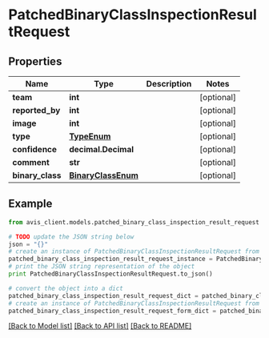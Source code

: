 # PatchedBinaryClassInspectionResultRequest


## Properties

Name | Type | Description | Notes
------------ | ------------- | ------------- | -------------
**team** | **int** |  | [optional] 
**reported_by** | **int** |  | [optional] 
**image** | **int** |  | [optional] 
**type** | [**TypeEnum**](TypeEnum.md) |  | [optional] 
**confidence** | **decimal.Decimal** |  | [optional] 
**comment** | **str** |  | [optional] 
**binary_class** | [**BinaryClassEnum**](BinaryClassEnum.md) |  | [optional] 

## Example

```python
from avis_client.models.patched_binary_class_inspection_result_request import PatchedBinaryClassInspectionResultRequest

# TODO update the JSON string below
json = "{}"
# create an instance of PatchedBinaryClassInspectionResultRequest from a JSON string
patched_binary_class_inspection_result_request_instance = PatchedBinaryClassInspectionResultRequest.from_json(json)
# print the JSON string representation of the object
print PatchedBinaryClassInspectionResultRequest.to_json()

# convert the object into a dict
patched_binary_class_inspection_result_request_dict = patched_binary_class_inspection_result_request_instance.to_dict()
# create an instance of PatchedBinaryClassInspectionResultRequest from a dict
patched_binary_class_inspection_result_request_form_dict = patched_binary_class_inspection_result_request.from_dict(patched_binary_class_inspection_result_request_dict)
```
[[Back to Model list]](../README.md#documentation-for-models) [[Back to API list]](../README.md#documentation-for-api-endpoints) [[Back to README]](../README.md)


